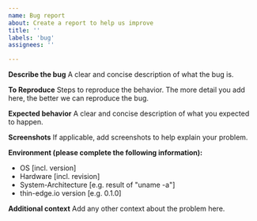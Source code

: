 ```yaml
---
name: Bug report
about: Create a report to help us improve
title: ''
labels: 'bug'
assignees: ''

---
```


**Describe the bug**
A clear and concise description of what the bug is.

**To Reproduce**
Steps to reproduce the behavior. The more detail you add here, the better we can reproduce the bug.

**Expected behavior**
A clear and concise description of what you expected to happen.

**Screenshots**
If applicable, add screenshots to help explain your problem.

**Environment (please complete the following information):**
 - OS [incl. version]
 - Hardware [incl. revision]
 - System-Architecture [e.g. result of "uname -a"]
 - thin-edge.io version [e.g. 0.1.0]

**Additional context**
Add any other context about the problem here.
